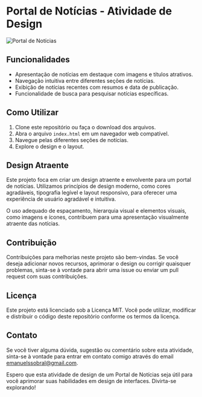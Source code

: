 # Portal de Notícias - Atividade de Design

![Portal de Notícias](https://i.ibb.co/w7M7HCd/Noticias.png)

## Funcionalidades

- Apresentação de notícias em destaque com imagens e títulos atrativos.
- Navegação intuitiva entre diferentes seções de notícias.
- Exibição de notícias recentes com resumos e data de publicação.
- Funcionalidade de busca para pesquisar notícias específicas.

## Como Utilizar

1. Clone este repositório ou faça o download dos arquivos.
2. Abra o arquivo `index.html` em um navegador web compatível.
3. Navegue pelas diferentes seções de notícias.
4. Explore o design e o layout.

## Design Atraente

Este projeto foca em criar um design atraente e envolvente para um portal de notícias. Utilizamos princípios de design moderno, como cores agradáveis, tipografia legível e layout responsivo, para oferecer uma experiência de usuário agradável e intuitiva.

O uso adequado de espaçamento, hierarquia visual e elementos visuais, como imagens e ícones, contribuem para uma apresentação visualmente atraente das notícias.

## Contribuição

Contribuições para melhorias neste projeto são bem-vindas. Se você deseja adicionar novos recursos, aprimorar o design ou corrigir quaisquer problemas, sinta-se à vontade para abrir uma issue ou enviar um pull request com suas contribuições.

## Licença

Este projeto está licenciado sob a Licença MIT. Você pode utilizar, modificar e distribuir o código deste repositório conforme os termos da licença.

## Contato

Se você tiver alguma dúvida, sugestão ou comentário sobre esta atividade, sinta-se à vontade para entrar em contato comigo através do email emanuelssobral@gmail.com.

Espero que esta atividade de design de um Portal de Notícias seja útil para você aprimorar suas habilidades em design de interfaces. Divirta-se explorando!
